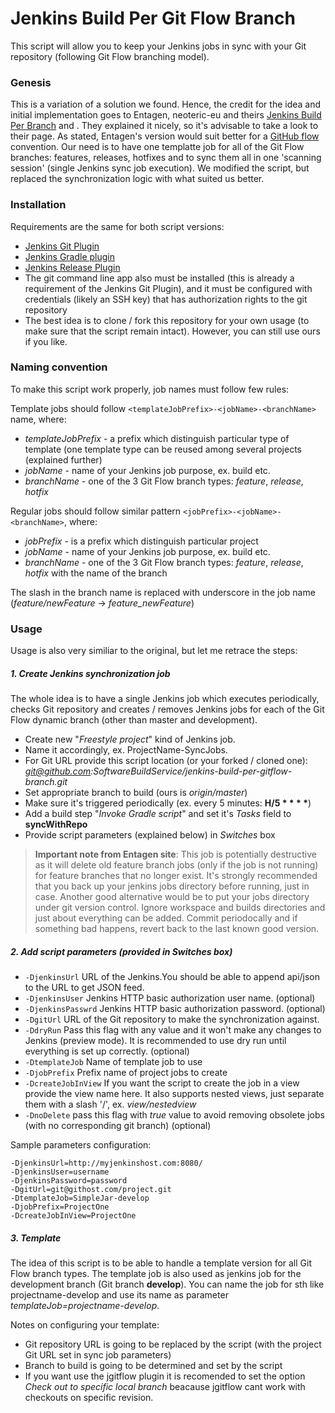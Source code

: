 # Jenkins Build Per Git Flow Branch
This script will allow you to keep your Jenkins jobs in sync with your Git repository (following Git Flow branching model).

### Genesis
This is a variation of a solution we found. Hence, the credit for the idea and initial implementation goes to Entagen, neoteric-eu and theirs [Jenkins Build Per Branch] and . They explained it nicely, so it's advisable to take a look to their page. As stated, Entagen's version would suit better for a [GitHub flow] convention. Our need is to have one templatte job for all of the Git Flow branches: features, releases, hotfixes and to sync them all in one 'scanning session' (single Jenkins sync job execution). 
We modified the script, but replaced the synchronization logic with what suited us better.

### Installation
Requirements are the same for both script versions:
- [Jenkins Git Plugin]
- [Jenkins Gradle plugin]
- [Jenkins Release Plugin]
- The git command line app also must be installed (this is already a requirement of the Jenkins Git Plugin), and it must be configured with credentials (likely an SSH key) that has authorization rights to the git repository
- The best idea is to clone / fork this repository for your own usage (to make sure that the script remain intact). However, you can still use ours if you like.

### Naming convention
To make this script work properly, job names must follow few rules:

Template jobs should follow
`<templateJobPrefix>-<jobName>-<branchName>` name, where:
- *templateJobPrefix* - a prefix which distinguish particular type of template (one template type can be reused among several projects (explained further)
- *jobName* - name of your Jenkins job purpose, ex. build etc. 
- *branchName* - one of the 3 Git Flow branch types: *feature*, *release*, *hotfix*

Regular jobs should follow similar pattern `<jobPrefix>-<jobName>-<branchName>`, where:
- *jobPrefix* - is a prefix which distinguish particular project
- *jobName* - name of your Jenkins job purpose, ex. build etc. 
- *branchName* -  one of the 3 Git Flow branch types: *feature*, *release*, *hotfix* with the name of the branch 

The slash in the branch name is replaced with underscore in the job name (*feature/newFeature* -> *feature_newFeature*)

### Usage
Usage is also very similiar to the original, but let me retrace the steps:

##### 1. Create Jenkins synchronization job
The whole idea is to have a single Jenkins job which executes periodically, checks Git repository and creates / removes Jenkins jobs for each of the Git Flow dynamic branch (other than master and development).

- Create new "*Freestyle project*" kind of Jenkins job.
- Name it accordingly, ex. ProjectName-SyncJobs.
- For Git URL provide this script location (or your forked / cloned one): *git@github.com:SoftwareBuildService/jenkins-build-per-gitflow-branch.git*
- Set appropriate branch to build (ours is *origin/master*)
- Make sure it's triggered periodically (ex. every 5 minutes: __H/5 \* \* \* \*__)
- Add a build step "*Invoke Gradle script*" and set it's *Tasks* field to **syncWithRepo**
- Provide script parameters (explained below) in *Switches* box


> **Important note from Entagen site**: This job is potentially destructive as it will delete old feature branch jobs (only if the job is not running) for feature branches that no longer exist. It's strongly recommended that you back up your jenkins jobs directory before running, just in case. Another good alternative would be to put your jobs directory under git version control. Ignore workspace and builds directories and just about everything can be added. Commit periodocally and if something bad happens, revert back to the last known good version.

##### 2. Add script parameters (provided in Switches box)
- `-DjenkinsUrl` URL of the Jenkins.You should be able to append api/json to the URL to get JSON feed.
- `-DjenkinsUser` Jenkins HTTP basic authorization user name. (optional)
- `-DjenkinsPasswrd` Jenkins HTTP basic authorization password. (optional)
- `-DgitUrl` URL of the Git repository to make the synchronization against.
- `-DdryRun` Pass this flag with any value and it won't make any changes to Jenkins (preview mode). It is recommended to use dry run until everything is set up correctly. (optional)
- `-DtemplateJob` Name of template job to use
- `-DjobPrefix` Prefix name of project jobs to create
- `-DcreateJobInView` If you want the script to create the job in a view provide the view name here. It also supports nested views, just separate them with a slash '/', ex. *view/nestedview*
- `-DnoDelete` pass this flag with *true* value to avoid removing obsolete jobs (with no corresponding git branch) (optional)

Sample parameters configuration:
```
-DjenkinsUrl=http://myjenkinshost.com:8080/
-DjenkinsUser=username
-DjenkinsPassword=password
-DgitUrl=git@githost.com/project.git
-DtemplateJob=SimpleJar-develop
-DjobPrefix=ProjectOne
-DcreateJobInView=ProjectOne
```

##### 3. Template
The idea of this script is to be able to handle a template version for all Git Flow branch types. The template job is also used as jenkins job for the development branch 
(Git branch **develop**). You can name the job for sth like projectname-develop and use its name as parameter *templateJob=projectname-develop*.

Notes on configuring your template:
- Git repository URL is going to be replaced by the script (with the project Git URL set in sync job parameters)
- Branch to build is going to be determined and set by the script
- If you want use the jgitflow plugin it is recomended to set the option *Check out to specific local branch* beacause jgitflow cant work with checkouts on specific revision.

[Jenkins Build Per Branch]:http://entagen.github.io/jenkins-build-per-branch/
[Jenkins Build Per Gitflow Branch]:https://github.com/neoteric-eu/jenkins-build-per-gitflow-branch
[GitHub flow]:http://scottchacon.com/2011/08/31/github-flow.html
[Jenkins Git Plugin]:https://wiki.jenkins-ci.org/display/JENKINS/Git+Plugin
[Jenkins Gradle plugin]:https://wiki.jenkins-ci.org/display/JENKINS/Gradle+Plugin
[Jenkins Release Plugin]:https://wiki.jenkins-ci.org/display/JENKINS/Release+Plugin
[code of Entagen version]:https://github.com/entagen/jenkins-build-per-branch/blob/master/src/main/groovy/com/entagen/jenkins/TemplateJob.groovy
